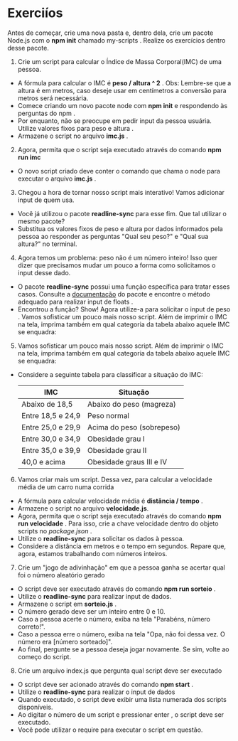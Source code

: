 # Exerciíos

Antes de começar, crie uma nova pasta e, dentro dela, crie um pacote Node.js com o **npm init** chamado my-scripts . Realize os exercícios dentro desse pacote.

1. Crie um script para calcular o Índice de Massa Corporal(IMC) de uma pessoa.
  * A fórmula para calcular o IMC é **peso / altura ^ 2** . Obs: Lembre-se que a altura é em metros, caso deseje usar em centímetros a conversão para metros será necessária.
  * Comece criando um novo pacote node com **npm init** e respondendo às perguntas do npm .
  * Por enquanto, não se preocupe em pedir input da pessoa usuária. Utilize valores fixos para peso e altura .
  * Armazene o script no arquivo **imc.js** .

2. Agora, permita que o script seja executado através do comando **npm run imc**
  * O novo script criado deve conter o comando que chama o node para executar o arquivo **imc.js** .

3. Chegou a hora de tornar nosso script mais interativo! Vamos adicionar input de quem usa.
  * Você já utilizou o pacote **readline-sync** para esse fim. Que tal utilizar o mesmo pacote?
  * Substitua os valores fixos de peso e altura por dados informados pela pessoa ao responder as perguntas "Qual seu peso?" e "Qual sua altura?" no terminal.

4. Agora temos um problema: peso não é um número inteiro! Isso quer dizer que precisamos mudar um pouco a forma como solicitamos o input desse dado.
  * O pacote **readline-sync** possui uma função específica para tratar esses casos. Consulte a [documentação](https://www.npmjs.com/package/readline-sync#utility_methods) do pacote e encontre o método adequado para realizar input de floats .
  * Encontrou a função? Show! Agora utilize-a para solicitar o input de peso .
Vamos sofisticar um pouco mais nosso script. Além de imprimir o IMC na tela, imprima também em qual categoria da tabela abaixo aquele IMC se enquadra:

5. Vamos sofisticar um pouco mais nosso script. Além de imprimir o IMC na tela, imprima também em qual categoria da tabela abaixo aquele IMC se enquadra:
  * Considere a seguinte tabela para classificar a situação do IMC:

    | IMC                                       | Situação                  |
    | ----------------------------------------- | ------------------------- |
    | Abaixo de 18,5                            | Abaixo do peso (magreza)  |
    | Entre 18,5 e 24,9                         | Peso normal               |
    | Entre 25,0 e 29,9                         | Acima do peso (sobrepeso) |
    | Entre 30,0 e 34,9                         | Obesidade grau I          |
    | Entre 35,0 e 39,9                         | Obesidade grau II         |
    | 40,0 e acima                              | Obesidade graus III e IV  |

6. Vamos criar mais um script. Dessa vez, para calcular a velocidade média de um carro numa corrida
  * A fórmula para calcular velocidade média é **distância / tempo** .
  * Armazene o script no arquivo **velocidade.js**.
  * Agora, permita que o script seja executado através do comando **npm run velocidade** . Para isso, crie a chave velocidade dentro do objeto scripts no *package.json* .
  * Utilize o **readline-sync** para solicitar os dados à pessoa.
  * Considere a distância em metros e o tempo em segundos. Repare que, agora, estamos trabalhando com números inteiros.

7. Crie um "jogo de adivinhação" em que a pessoa ganha se acertar qual foi o número aleatório gerado
  * O script deve ser executado através do comando **npm run sorteio** .
  * Utilize o **readline-sync** para realizar input de dados.
  * Armazene o script em **sorteio.js** .
  * O número gerado deve ser um inteiro entre 0 e 10.
  * Caso a pessoa acerte o número, exiba na tela "Parabéns, número correto!".
  * Caso a pessoa erre o número, exiba na tela "Opa, não foi dessa vez. O número era [número sorteado]".
  * Ao final, pergunte se a pessoa deseja jogar novamente. Se sim, volte ao começo do script.

8. Crie um arquivo index.js que pergunta qual script deve ser executado
  * O script deve ser acionado através do comando **npm start** .
  * Utilize o **readline-sync** para realizar o input de dados
  * Quando executado, o script deve exibir uma lista numerada dos scripts disponíveis.
  * Ao digitar o número de um script e pressionar enter , o script deve ser executado.
  * Você pode utilizar o require para executar o script em questão.